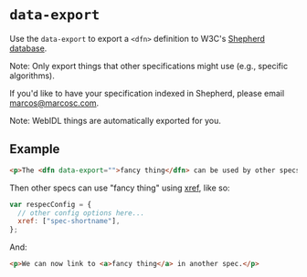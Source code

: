 # `data-export`

Use the `data-export` to export a `<dfn>` definition to W3C's [Shepherd database](https://api.csswg.org/shepherd/).

Note: Only export things that other specifications might use (e.g., specific algorithms).

If you'd like to have your specification indexed in Shepherd, please email marcos@marcosc.com.

Note: WebIDL things are automatically exported for you.

## Example

```html
<p>The <dfn data-export="">fancy thing</dfn> can be used by other specs.</p>
```

Then other specs can use "fancy thing" using [xref](xref), like so:

```js
var respecConfig = {
  // other config options here...
  xref: ["spec-shortname"],
};
```

And:

```html
<p>We can now link to <a>fancy thing</a> in another spec.</p>
```
